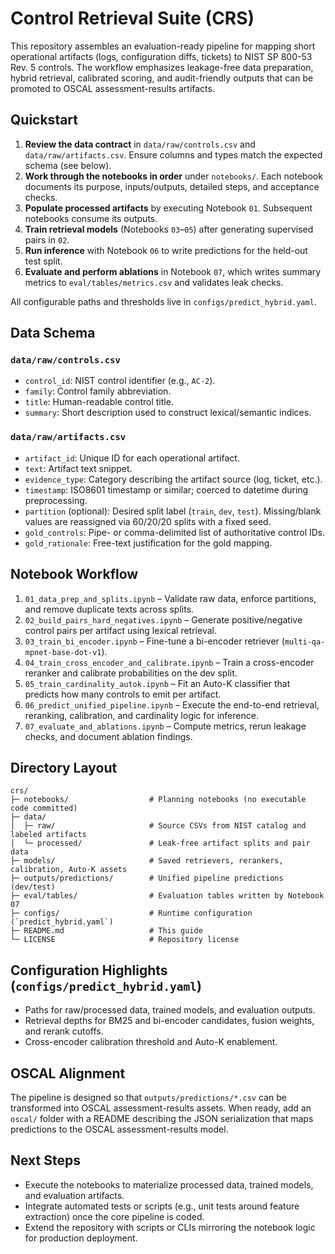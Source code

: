 # Control Retrieval Suite (CRS)

This repository assembles an evaluation-ready pipeline for mapping short operational artifacts (logs, configuration diffs, tickets) to NIST SP 800-53 Rev. 5 controls. The workflow emphasizes leakage-free data preparation, hybrid retrieval, calibrated scoring, and audit-friendly outputs that can be promoted to OSCAL assessment-results artifacts.

## Quickstart

1. **Review the data contract** in `data/raw/controls.csv` and `data/raw/artifacts.csv`. Ensure columns and types match the expected schema (see below).
2. **Work through the notebooks in order** under `notebooks/`. Each notebook documents its purpose, inputs/outputs, detailed steps, and acceptance checks.
3. **Populate processed artifacts** by executing Notebook `01`. Subsequent notebooks consume its outputs.
4. **Train retrieval models** (Notebooks `03`–`05`) after generating supervised pairs in `02`.
5. **Run inference** with Notebook `06` to write predictions for the held-out test split.
6. **Evaluate and perform ablations** in Notebook `07`, which writes summary metrics to `eval/tables/metrics.csv` and validates leak checks.

All configurable paths and thresholds live in `configs/predict_hybrid.yaml`.

## Data Schema

### `data/raw/controls.csv`
- `control_id`: NIST control identifier (e.g., `AC-2`).
- `family`: Control family abbreviation.
- `title`: Human-readable control title.
- `summary`: Short description used to construct lexical/semantic indices.

### `data/raw/artifacts.csv`
- `artifact_id`: Unique ID for each operational artifact.
- `text`: Artifact text snippet.
- `evidence_type`: Category describing the artifact source (log, ticket, etc.).
- `timestamp`: ISO8601 timestamp or similar; coerced to datetime during preprocessing.
- `partition` (optional): Desired split label (`train`, `dev`, `test`). Missing/blank values are reassigned via 60/20/20 splits with a fixed seed.
- `gold_controls`: Pipe- or comma-delimited list of authoritative control IDs.
- `gold_rationale`: Free-text justification for the gold mapping.

## Notebook Workflow

1. `01_data_prep_and_splits.ipynb` – Validate raw data, enforce partitions, and remove duplicate texts across splits.
2. `02_build_pairs_hard_negatives.ipynb` – Generate positive/negative control pairs per artifact using lexical retrieval.
3. `03_train_bi_encoder.ipynb` – Fine-tune a bi-encoder retriever (`multi-qa-mpnet-base-dot-v1`).
4. `04_train_cross_encoder_and_calibrate.ipynb` – Train a cross-encoder reranker and calibrate probabilities on the dev split.
5. `05_train_cardinality_autok.ipynb` – Fit an Auto-K classifier that predicts how many controls to emit per artifact.
6. `06_predict_unified_pipeline.ipynb` – Execute the end-to-end retrieval, reranking, calibration, and cardinality logic for inference.
7. `07_evaluate_and_ablations.ipynb` – Compute metrics, rerun leakage checks, and document ablation findings.

## Directory Layout

```
crs/
├─ notebooks/                  # Planning notebooks (no executable code committed)
├─ data/
│  ├─ raw/                     # Source CSVs from NIST catalog and labeled artifacts
│  └─ processed/               # Leak-free artifact splits and pair data
├─ models/                     # Saved retrievers, rerankers, calibration, Auto-K assets
├─ outputs/predictions/        # Unified pipeline predictions (dev/test)
├─ eval/tables/                # Evaluation tables written by Notebook 07
├─ configs/                    # Runtime configuration (`predict_hybrid.yaml`)
├─ README.md                   # This guide
└─ LICENSE                     # Repository license
```

## Configuration Highlights (`configs/predict_hybrid.yaml`)
- Paths for raw/processed data, trained models, and evaluation outputs.
- Retrieval depths for BM25 and bi-encoder candidates, fusion weights, and rerank cutoffs.
- Cross-encoder calibration threshold and Auto-K enablement.

## OSCAL Alignment

The pipeline is designed so that `outputs/predictions/*.csv` can be transformed into OSCAL assessment-results assets. When ready, add an `oscal/` folder with a README describing the JSON serialization that maps predictions to the OSCAL assessment-results model.

## Next Steps

- Execute the notebooks to materialize processed data, trained models, and evaluation artifacts.
- Integrate automated tests or scripts (e.g., unit tests around feature extraction) once the core pipeline is coded.
- Extend the repository with scripts or CLIs mirroring the notebook logic for production deployment.
